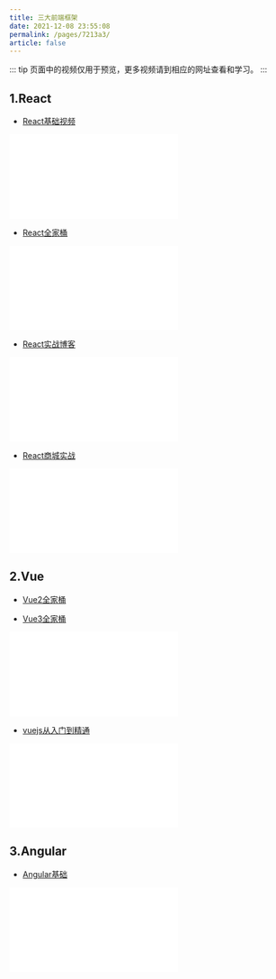 ```yaml
---
title: 三大前端框架
date: 2021-12-08 23:55:08
permalink: /pages/7213a3/
article: false
---
```


::: tip
页面中的视频仅用于预览，更多视频请到相应的网址查看和学习。
:::

## 1.React
- [React基础视频](https://www.bilibili.com/video/BV1g4411i7po)
<iframe src="//player.bilibili.com/player.html?aid=51455080&bvid=BV1g4411i7po&cid=90064778&page=1" scrolling="no" border="0" frameborder="no" framespacing="0" allowfullscreen="true"> </iframe>

- [React全家桶](https://www.bilibili.com/video/BV1wy4y1D7JT)
<iframe src="//player.bilibili.com/player.html?aid=798144910&bvid=BV1wy4y1D7JT&cid=266608785&page=1" scrolling="no" border="0" frameborder="no" framespacing="0" allowfullscreen="true"> </iframe>

- [React实战博客](https://www.bilibili.com/video/BV1CJ411377B)
<iframe src="//player.bilibili.com/player.html?aid=68325396&bvid=BV1CJ411377B&cid=138913336&page=1" scrolling="no" border="0" frameborder="no" framespacing="0" allowfullscreen="true"> </iframe>

- [React商城实战](https://www.bilibili.com/video/BV1i5411c7xp)
<iframe src="//player.bilibili.com/player.html?aid=460134255&bvid=BV1i5411c7xp&cid=328357384&page=1" scrolling="no" border="0" frameborder="no" framespacing="0" allowfullscreen="true"> </iframe>

## 2.Vue
- [Vue2全家桶](https://www.jspang.com/detailed?id=57)

- [Vue3全家桶](https://www.jspang.com/detailed?id=67)
<iframe src="//player.bilibili.com/player.html?aid=585504492&bvid=BV19z4y1k7Ux&cid=262974612&page=1" scrolling="no" border="0" frameborder="no" framespacing="0" allowfullscreen="true"> </iframe>

- [vuejs从入门到精通](https://www.bilibili.com/video/BV1Zy4y1K7SH)
<iframe src="//player.bilibili.com/player.html?aid=804122638&bvid=BV1Zy4y1K7SH&cid=377282828&page=1" scrolling="no" border="0" frameborder="no" framespacing="0" allowfullscreen="true"> </iframe>

## 3.Angular
- [Angular基础](https://www.bilibili.com/video/BV1Wx411R7qt)
<iframe src="//player.bilibili.com/player.html?aid=57363596&bvid=BV1Wx411R7qt&cid=100152037&page=1" scrolling="no" border="0" frameborder="no" framespacing="0" allowfullscreen="true"> </iframe>
